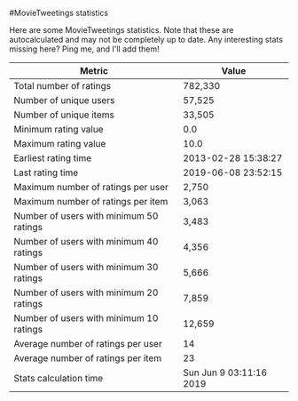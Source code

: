 #MovieTweetings statistics

Here are some MovieTweetings statistics. Note that these are autocalculated and may not be completely up to date. Any interesting stats missing here? Ping me, and I'll add them!

Metric | Value
--- | ---
Total number of ratings                 | 782,330
Number of unique users                  | 57,525
Number of unique items                  | 33,505
Minimum rating value                    | 0.0
Maximum rating value                    | 10.0
Earliest rating time                    | 2013-02-28 15:38:27
Last rating time                        | 2019-06-08 23:52:15
Maximum number of ratings per user      | 2,750
Maximum number of ratings per item      | 3,063
Number of users with minimum 50 ratings | 3,483
Number of users with minimum 40 ratings | 4,356
Number of users with minimum 30 ratings | 5,666
Number of users with minimum 20 ratings | 7,859
Number of users with minimum 10 ratings | 12,659
Average number of ratings per user      | 14
Average number of ratings per item      | 23
Stats calculation time                  | Sun Jun  9 03:11:16 2019

